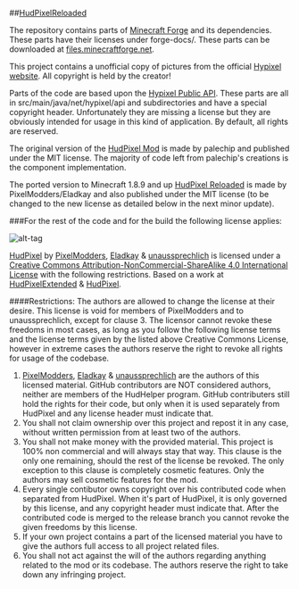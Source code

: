 ##[HudPixelReloaded](https://github.com/unaussprechlich/HudPixelExtended)

The repository contains parts of [Minecraft Forge](https://github.com/MinecraftForge/MinecraftForge) and its dependencies. These parts have their licenses under forge-docs/. These parts can be downloaded at [files.minecraftforge.net](http://files.minecraftforge.net).

This project contains a unofficial copy of pictures from the official [Hypixel website](https://hypixel.net/forums/). All copyright is held by the creator!

Parts of the code are based upon the [Hypixel Public API](https://github.com/HypixelDev/PublicAPI). These parts are all in src/main/java/net/hypixel/api and subdirectories and have a special copyright header. Unfortunately they are missing a license but they are obviously intended for usage in this kind of application. By default, all rights are reserved.

The original version of the [HudPixel Mod](https://github.com/palechip/HudPixel) is made by palechip and published under the MIT license. The majority of code left from palechip's creations is the component implementation.

The ported version to Minecraft 1.8.9 and up [HudPixel Reloaded](https://github.com/PixelModders/HudPixel) is made by PixelModders/Eladkay and also published under the MIT license (to be changed to the new license as detailed below in the next minor update).

###For the rest of the code and for the build the following license applies:

![alt-tag](https://licensebuttons.net/l/by-nc-sa/4.0/88x31.png)

[HudPixel](http://unaussprechlich.net/HudPixel/) by [PixelModders](https://github.com/PixelModders), [Eladkay](https://github.com/Eladkay) & [unaussprechlich](https://github.com/unaussprechlich) is licensed under a [Creative Commons Attribution-NonCommercial-ShareAlike 4.0 International License](https://creativecommons.org/licenses/by-nc-sa/4.0/) with the following restrictions.
Based on a work at [HudPixelExtended](https://github.com/unaussprechlich/HudPixelExtended) &  [HudPixel](https://github.com/PixelModders/HudPixel).

####Restrictions:
The authors are allowed to change the license at their desire. 
This license is void for members of PixelModders and to unaussprechlich, except for clause 3.
The licensor cannot revoke these freedoms in most cases, as long as you follow the following license terms and the license terms given by the listed above Creative Commons License, however in extreme cases the authors reserve the right to revoke all rights for usage of the codebase.

1. [PixelModders](https://github.com/PixelModders), [Eladkay](https://github.com/Eladkay) & [unaussprechlich](https://github.com/unaussprechlich) are the authors of this licensed material. GitHub contributors are NOT considered authors, neither are members of the HudHelper program. GitHub contributers still hold the rights for their code, but only when it is used separately from HudPixel and any license header must indicate that. 
1. You shall not claim ownership over this project and repost it in any case, without written permission from at least two of the authors.
2. You shall not make money with the provided material. This project is 100% non commercial and will always stay that way. This clause is the only one remaining, should the rest of the license be revoked. The only exception to this clause is completely cosmetic features. Only the authors may sell cosmetic features for the mod.
3. Every single contibutor owns copyright over his contributed code when separated from HudPixel. When it's part of HudPixel, it is only governed by this license, and any copyright header must indicate that. After the contributed code is merged to the release branch you cannot revoke the given freedoms by this license. 
4. If your own project contains a part of the licensed material you have to give the authors full access to all project related files.
5. You shall not act against the will of the authors regarding anything related to the mod or its codebase. The authors reserve the right to take down any infringing project.
